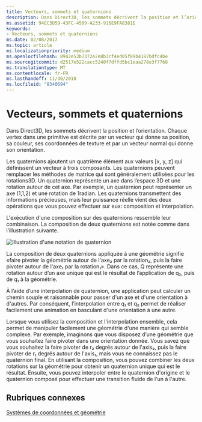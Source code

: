 ```yaml
---
title: Vecteurs, sommets et quaternions
description: Dans Direct3D, les sommets décrivent la position et l’orientation. Chaque vertex dans une primitive est décrite par un vecteur qui donne sa position, sa couleur, ses coordonnées de texture et par un vecteur normal qui donne son orientation.
ms.assetid: 94EC3D59-43FC-4509-A233-916E9FA8381E
keywords:
- Vecteurs, sommets et quaternions
ms.date: 02/08/2017
ms.topic: article
ms.localizationpriority: medium
ms.openlocfilehash: 8942e53b7372e2e8b3cf4ed05f89b4187bdfc4be
ms.sourcegitcommit: d2517e522cacc5240f7dffd5bc1eaa278e3f7768
ms.translationtype: MT
ms.contentlocale: fr-FR
ms.lasthandoff: 11/30/2018
ms.locfileid: "8340694"
---
```

# <a name="vectors-vertices-and-quaternions"></a>Vecteurs, sommets et quaternions


Dans Direct3D, les sommets décrivent la position et l’orientation. Chaque vertex dans une primitive est décrite par un vecteur qui donne sa position, sa couleur, ses coordonnées de texture et par un vecteur normal qui donne son orientation.

Les quaternions ajoutent un quatrième élément aux valeurs \[x, y, z] qui définissent un vecteur à trois composants. Les quaternions peuvent remplacer les méthodes de matrice qui sont généralement utilisées pour les rotations3D. Un quaternion représente un axe dans l’espace 3D et une rotation autour de cet axe. Par exemple, un quaternion peut représenter un axe (1,1,2) et une rotation de 1radian. Les quaternions transmettent des informations précieuses, mais leur puissance réelle vient des deux opérations que vous pouvez effectuer sur eux: composition et interpolation.

L'exécution d'une composition sur des quaternions ressemble leur combinaison. La composition de deux quaternions est notée comme dans l’illustration suivante.

![Illustration d'une notation de quaternion](images/quateq.png)

La composition de deux quaternions appliquée à une géométrie signifie «faire pivoter la géométrie autour de l'axe₂ par la rotation₂, puis la faire pivoter autour de l'axe₁ par la rotation₁». Dans ce cas, Q représente une rotation autour d’un axe unique qui est le résultat de l’application de q₂, puis de q₁ à la géométrie.

À l’aide d’une interpolation de quaternion, une application peut calculer un chemin souple et raisonnable pour passer d'un axe et d'une orientation à d'autres. Par conséquent, l’interpolation entre q₁ et q₂ permet de réaliser facilement une animation en basculant d'une orientation à une autre.

Lorsque vous utilisez la composition et l'interpolation ensemble, cela permet de manipuler facilement une géométrie d'une manière qui semble complexe. Par exemple, imaginons que vous disposez d’une géométrie que vous souhaitez faire pivoter dans une orientation donnée. Vous savez que vous souhaitez la faire pivoter de r₂ degrés autour de l'axis₂, puis la faire pivoter de r₁ degrés autour de l'axis₁, mais vous ne connaissez pas le quaternion final. En utilisant la composition, vous pouvez combiner les deux rotations sur la géométrie pour obtenir un quaternion unique qui est le résultat. Ensuite, vous pouvez interpoler entre le quaternion d'origine et le quaternion composé pour effectuer une transition fluide de l'un à l'autre.

## <a name="span-idrelated-topicsspanrelated-topics"></a><span id="related-topics"></span>Rubriques connexes


[Systèmes de coordonnées et géométrie](coordinate-systems-and-geometry.md)

 

 




